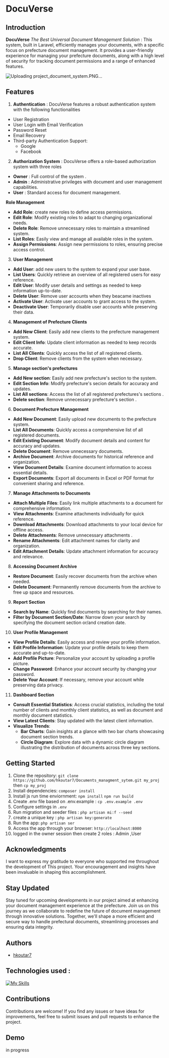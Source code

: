# DocuVerse 

## Introduction

**DocuVerse**   *The Best Universal Document Management Solution*  :  This system, built in Laravel, efficiently manages your documents, with a specific focus on prefecture document management. It provides a user-friendly experience for managing your prefecture documents, along with a high level of security for tracking document permissions and a range of enhanced features.

![Uploading project_document_system.PNG…]()

## Features


1. **Authentication** : DocuVerse features a robust authentication system with the following functionalities

- User Registration
- User Login with Email Verification
- Password Reset
- Email Recovery
- Third-party Authentication Support:
    * Google
    * Facebook

2. **Authorization System** : DocuVerse offers a role-based authorization system with three roles

- **Owner** : Full control of the system .
- **Admin** : Administrative privileges with document and user management capabilities.
- **User** : Standard access for document management.

**Role Management**

- **Add Role**: create new roles to define access permissions.
- **Edit Role**: Modify existing roles to adapt to changing organizational needs.
- **Delete Role**: Remove unnecessary roles to maintain a streamlined system.
- **List Roles**: Easily view and manage all available roles in the system.
- **Assign Permissions**: Assign new permissions to roles, ensuring precise access control.


3. **User Management**

- **Add User**:  add new users to the system to expand your user base.
- **List Users**: Quickly retrieve an overview of all registered users for easy reference.
- **Edit User**: Modify user details and settings as needed to keep information up-to-date.
- **Delete User**: Remove user accounts when they beacame inactives
- **Activate User**: Activate user accounts to grant access to the system.
- **Deactivate User**: Temporarily disable user accounts while preserving their data.

4. **Management of Prefecture Clients**

- **Add New Client**: Easily add new clients to the prefecture management system.
- **Edit Client Info**: Update client information as needed to keep records accurate.
- **List All Clients**: Quickly access the list of all registered clients.
- **Drop Client**: Remove clients from the system when necessary.

5. **Manage section's prefectures**

- **Add New section**: Easily add new prefecture's section to the system.
- **Edit Section Info**: Modify prefecture's secion details for accuracy and updates.
- **List All sections**: Access the list of all registered prefectures's sections .
- **Delete section**: Remove unnecessary prefecture's section .

6. **Document Prefecture Management**

- **Add New Document**: Easily upload new documents to the prefecture system.
- **List All Documents**: Quickly access a comprehensive list of all registered documents.
- **Edit Existing Document**: Modify document details and content for accuracy and updates.
- **Delete Document**: Remove unnecessary documents.
- **Archive Document**: Archive documents for historical reference and organization.
- **View Document Details**: Examine document information to access essential details.
- **Export Documents**: Export all documents in Excel or PDF format for convenient sharing and reference.

7. **Manage Attachments to Documents**

- **Attach Multiple Files**: Easily link multiple attachments to a document for comprehensive information.
- **View Attachments**: Examine attachments individually for quick reference.
- **Download Attachments**: Download attachments to your local device for offline access.
- **Delete Attachments**: Remove unnecessary attachments .
- **Rename Attachments**: Edit attachment names for clarity and organization.
- **Edit Attachment Details**: Update attachment information for accuracy and relevance.

8. **Accessing Document Archive**

- **Restore Document**: Easily recover documents from the archive when needed.
- **Delete Document**: Permanently remove documents from the archive to free up space and resources.

9. **Report Section**

- **Search by Name**: Quickly find documents by searching for their names.
- **Filter by Document Section/Date**: Narrow down your search by specifying the document section or/and creation date.


10. **User Profile Management**

- **View Profile Details**: Easily access and review your profile information.
- **Edit Profile Information**: Update your profile details to keep them accurate and up-to-date.
- **Add Profile Picture**: Personalize your account by uploading a profile picture.
- **Change Password**: Enhance your account security by changing your password.
- **Delete Your Account**: If necessary, remove your account while preserving data privacy.

11. **Dashboard Section**

- **Consult Essential Statistics**: Access crucial statistics, including the total number of clients and monthly client statistics, as well as document and monthly document statistics.
- **View Latest Clients**: Stay updated with the latest client information.
- **Visualize Trends**:
  - **Bar Charts**: Gain insights at a glance with two bar charts showcasing document section trends.
  - **Circle Diagram**: Explore data with a dynamic circle diagram illustrating the distribution of documents across three key sections.

## Getting Started

1. Clone the repository: `git clone https://github.com/hkoutar7/Documents_managment_sytem.git my_proj` then  `cp my_proj`
2. Install dependencies: `composer install`
3. Install  js run time enviornment: `npm install` `npm run build`
4. Create .env file based on .env.example : `cp .env.example .env` 
5. Configure settings in `.env`
6. Run migration and seeder files : `php artisan mi:f --seed`
7. create a unique key :  `php artisan key:generate`
8. Run the app: `php artisan ser`
9. Access the app through your browser: `http://localhost:8000`
10. logged in the owner session then create 2 roles : Admin ,User

## Acknowledgments

I want to express my gratitude to everyone who supported me throughout the development of This project. Your encouragement and insights have been invaluable in shaping this accomplishment.

## Stay Updated

Stay tuned for upcoming developments in our project aimed at enhancing your document management experience at the prefecture. Join us on this journey as we collaborate to redefine the future of document management through innovative solutions. Together, we'll shape a more efficient and secure way to handle prefectural documents, streamlining processes and ensuring data integrity.


## Authors

- [hkoutar7](https://github.com/hkoutar7)

## Technologies used :


[![My Skills](https://skillicons.dev/icons?i=html,css,js,bootstrap,jquery,php,laravel,nodejs,mysql&perline=5)](https://skillicons.dev)
## Contributions

Contributions are welcome! If you find any issues or have ideas for improvements, feel free to submit issues and pull requests to enhance the project.
## Demo

in progress

